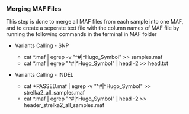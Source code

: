 ### Merging MAF Files 
This step is done to merge all MAF files from each sample into one MAF, and to create a seperate text file with the column names of MAF file by running the following commands in the terminal in MAF folder

* Variants Calling - SNP 
   * cat *.maf | egrep -v "^#|^Hugo_Symbol" >> samples.maf
   * cat *.maf | egrep "^#|^Hugo_Symbol" | head -2 >> head.txt
 
* Variants Calling - INDEL 
   * cat *PASSED.maf | egrep -v "^#|^Hugo_Symbol" >> strelka2_all_samples.maf
   * cat *.maf | egrep "^#|^Hugo_Symbol" | head -2 >> header_strelka2_all_samples.maf
 
